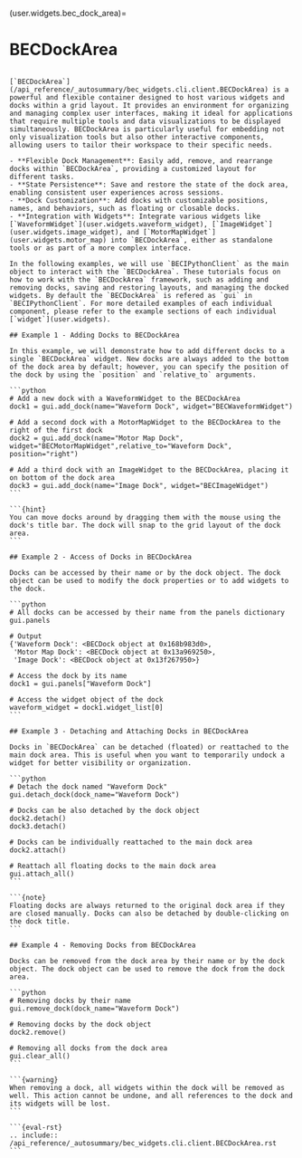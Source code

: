 (user.widgets.bec_dock_area)=

# BECDockArea

```{tab} Overview

[`BECDockArea`](/api_reference/_autosummary/bec_widgets.cli.client.BECDockArea) is a powerful and flexible container designed to host various widgets and docks within a grid layout. It provides an environment for organizing and managing complex user interfaces, making it ideal for applications that require multiple tools and data visualizations to be displayed simultaneously. BECDockArea is particularly useful for embedding not only visualization tools but also other interactive components, allowing users to tailor their workspace to their specific needs.

- **Flexible Dock Management**: Easily add, remove, and rearrange docks within `BECDockArea`, providing a customized layout for different tasks.
- **State Persistence**: Save and restore the state of the dock area, enabling consistent user experiences across sessions.
- **Dock Customization**: Add docks with customizable positions, names, and behaviors, such as floating or closable docks.
- **Integration with Widgets**: Integrate various widgets like [`WaveformWidget`](user.widgets.waveform_widget), [`ImageWidget`](user.widgets.image_widget), and [`MotorMapWidget`](user.widgets.motor_map) into `BECDockArea`, either as standalone tools or as part of a more complex interface.
```

````{tab} Examples - CLI
In the following examples, we will use `BECIPythonClient` as the main object to interact with the `BECDockArea`. These tutorials focus on how to work with the `BECDockArea` framework, such as adding and removing docks, saving and restoring layouts, and managing the docked widgets. By default the `BECDockArea` is refered as `gui` in `BECIPythonClient`. For more detailed examples of each individual component, please refer to the example sections of each individual [`widget`](user.widgets).

## Example 1 - Adding Docks to BECDockArea

In this example, we will demonstrate how to add different docks to a single `BECDockArea` widget. New docks are always added to the bottom of the dock area by default; however, you can specify the position of the dock by using the `position` and `relative_to` arguments.

```python
# Add a new dock with a WaveformWidget to the BECDockArea
dock1 = gui.add_dock(name="Waveform Dock", widget="BECWaveformWidget")

# Add a second dock with a MotorMapWidget to the BECDockArea to the right of the first dock
dock2 = gui.add_dock(name="Motor Map Dock", widget="BECMotorMapWidget",relative_to="Waveform Dock", position="right")

# Add a third dock with an ImageWidget to the BECDockArea, placing it on bottom of the dock area
dock3 = gui.add_dock(name="Image Dock", widget="BECImageWidget")
```

```{hint}
You can move docks around by dragging them with the mouse using the dock's title bar. The dock will snap to the grid layout of the dock area.
```

## Example 2 - Access of Docks in BECDockArea

Docks can be accessed by their name or by the dock object. The dock object can be used to modify the dock properties or to add widgets to the dock.

```python
# All docks can be accessed by their name from the panels dictionary
gui.panels

# Output
{'Waveform Dock': <BECDock object at 0x168b983d0>,
 'Motor Map Dock': <BECDock object at 0x13a969250>,
 'Image Dock': <BECDock object at 0x13f267950>}
 
# Access the dock by its name
dock1 = gui.panels["Waveform Dock"]

# Access the widget object of the dock
waveform_widget = dock1.widget_list[0]
```

## Example 3 - Detaching and Attaching Docks in BECDockArea

Docks in `BECDockArea` can be detached (floated) or reattached to the main dock area. This is useful when you want to temporarily undock a widget for better visibility or organization. 

```python
# Detach the dock named "Waveform Dock"
gui.detach_dock(dock_name="Waveform Dock")

# Docks can be also detached by the dock object
dock2.detach()
dock3.detach()

# Docks can be individually reattached to the main dock area
dock2.attach()

# Reattach all floating docks to the main dock area
gui.attach_all()
```

```{note}
Floating docks are always returned to the original dock area if they are closed manually. Docks can also be detached by double-clicking on the dock title.
```

## Example 4 - Removing Docks from BECDockArea

Docks can be removed from the dock area by their name or by the dock object. The dock object can be used to remove the dock from the dock area.

```python
# Removing docks by their name
gui.remove_dock(dock_name="Waveform Dock")

# Removing docks by the dock object
dock2.remove()

# Removing all docks from the dock area
gui.clear_all()
```

```{warning}
When removing a dock, all widgets within the dock will be removed as well. This action cannot be undone, and all references to the dock and its widgets will be lost.
```
````

````{tab} API
```{eval-rst} 
.. include:: /api_reference/_autosummary/bec_widgets.cli.client.BECDockArea.rst
```
````

